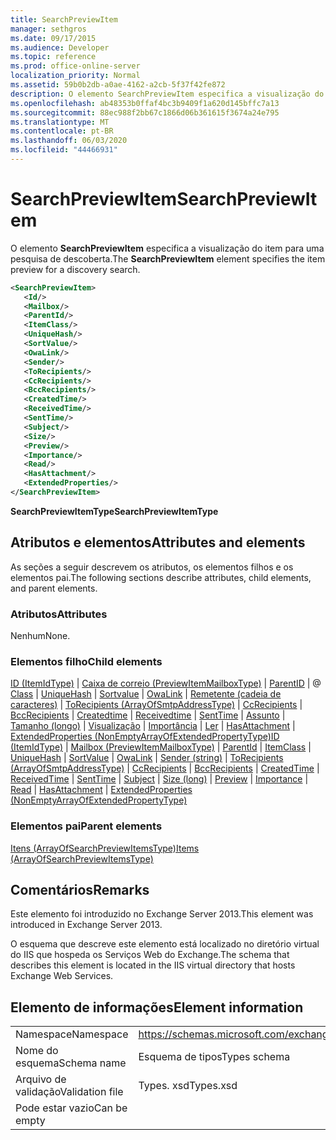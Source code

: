 ```yaml
---
title: SearchPreviewItem
manager: sethgros
ms.date: 09/17/2015
ms.audience: Developer
ms.topic: reference
ms.prod: office-online-server
localization_priority: Normal
ms.assetid: 59b0b2db-a0ae-4162-a2cb-5f37f42fe872
description: O elemento SearchPreviewItem especifica a visualização do item para uma pesquisa de descoberta.
ms.openlocfilehash: ab48353b0ffaf4bc3b9409f1a620d145bffc7a13
ms.sourcegitcommit: 88ec988f2bb67c1866d06b361615f3674a24e795
ms.translationtype: MT
ms.contentlocale: pt-BR
ms.lasthandoff: 06/03/2020
ms.locfileid: "44466931"
---
```

# <a name="searchpreviewitem"></a><span data-ttu-id="9d673-103">SearchPreviewItem</span><span class="sxs-lookup"><span data-stu-id="9d673-103">SearchPreviewItem</span></span>

<span data-ttu-id="9d673-104">O elemento **SearchPreviewItem** especifica a visualização do item para uma pesquisa de descoberta.</span><span class="sxs-lookup"><span data-stu-id="9d673-104">The **SearchPreviewItem** element specifies the item preview for a discovery search.</span></span> 
  
```XML
<SearchPreviewItem>
   <Id/>
   <Mailbox/>
   <ParentId/>
   <ItemClass/>
   <UniqueHash/>
   <SortValue/>
   <OwaLink/>
   <Sender/>
   <ToRecipients/>
   <CcRecipients/>
   <BccRecipients/>
   <CreatedTime/>
   <ReceivedTime/>
   <SentTime/>
   <Subject/>
   <Size/>
   <Preview/>
   <Importance/>
   <Read/>
   <HasAttachment/>
   <ExtendedProperties/>
</SearchPreviewItem>
```

 <span data-ttu-id="9d673-105">**SearchPreviewItemType**</span><span class="sxs-lookup"><span data-stu-id="9d673-105">**SearchPreviewItemType**</span></span>
## <a name="attributes-and-elements"></a><span data-ttu-id="9d673-106">Atributos e elementos</span><span class="sxs-lookup"><span data-stu-id="9d673-106">Attributes and elements</span></span>

<span data-ttu-id="9d673-107">As seções a seguir descrevem os atributos, os elementos filhos e os elementos pai.</span><span class="sxs-lookup"><span data-stu-id="9d673-107">The following sections describe attributes, child elements, and parent elements.</span></span>
  
### <a name="attributes"></a><span data-ttu-id="9d673-108">Atributos</span><span class="sxs-lookup"><span data-stu-id="9d673-108">Attributes</span></span>

<span data-ttu-id="9d673-109">Nenhum</span><span class="sxs-lookup"><span data-stu-id="9d673-109">None.</span></span>
  
### <a name="child-elements"></a><span data-ttu-id="9d673-110">Elementos filho</span><span class="sxs-lookup"><span data-stu-id="9d673-110">Child elements</span></span>

<span data-ttu-id="9d673-111">[ID (ItemIdType)](id-itemidtype.md)  |  [Caixa de correio (PreviewItemMailboxType)](mailbox-previewitemmailboxtype.md)  |  [ParentID](parentid.md)  |  @ [Class](itemclass.md)  |  [UniqueHash](uniquehash.md)  |  [Sortvalue](sortvalue.md)  |  [OwaLink](owalink.md)  |  [Remetente (cadeia de caracteres)](sender-string.md)  |  [ToRecipients (ArrayOfSmtpAddressType)](torecipients-arrayofsmtpaddresstype.md)  |  [CcRecipients](ccrecipients.md)  |  [BccRecipients](bccrecipients.md)  |  [Createdtime](createdtime.md)  |  [Receivedtime](receivedtime.md)  |  [SentTime](senttime.md)  |  [Assunto](subject.md)  |  [Tamanho (longo)](size-long.md)  |  [Visualização](preview-ex15websvcsotherref.md)  |  [Importância](importance.md)  |  [Ler](read.md)  |  [HasAttachment](hasattachment.md)  |  [ExtendedProperties (NonEmptyArrayOfExtendedPropertyType)](extendedproperties-nonemptyarrayofextendedpropertytype.md)</span><span class="sxs-lookup"><span data-stu-id="9d673-111">[ID (ItemIdType)](id-itemidtype.md) | [Mailbox (PreviewItemMailboxType)](mailbox-previewitemmailboxtype.md) | [ParentId](parentid.md) | [ItemClass](itemclass.md) | [UniqueHash](uniquehash.md) | [SortValue](sortvalue.md) | [OwaLink](owalink.md) | [Sender (string)](sender-string.md) | [ToRecipients (ArrayOfSmtpAddressType)](torecipients-arrayofsmtpaddresstype.md) | [CcRecipients](ccrecipients.md) | [BccRecipients](bccrecipients.md) | [CreatedTime](createdtime.md) | [ReceivedTime](receivedtime.md) | [SentTime](senttime.md) | [Subject](subject.md) | [Size (long)](size-long.md) | [Preview](preview-ex15websvcsotherref.md) | [Importance](importance.md) | [Read](read.md) | [HasAttachment](hasattachment.md) | [ExtendedProperties (NonEmptyArrayOfExtendedPropertyType)](extendedproperties-nonemptyarrayofextendedpropertytype.md)</span></span>
  
### <a name="parent-elements"></a><span data-ttu-id="9d673-112">Elementos pai</span><span class="sxs-lookup"><span data-stu-id="9d673-112">Parent elements</span></span>

[<span data-ttu-id="9d673-113">Itens (ArrayOfSearchPreviewItemsType)</span><span class="sxs-lookup"><span data-stu-id="9d673-113">Items (ArrayOfSearchPreviewItemsType)</span></span>](items-arrayofsearchpreviewitemstype.md)
  
## <a name="remarks"></a><span data-ttu-id="9d673-114">Comentários</span><span class="sxs-lookup"><span data-stu-id="9d673-114">Remarks</span></span>

<span data-ttu-id="9d673-115">Este elemento foi introduzido no Exchange Server 2013.</span><span class="sxs-lookup"><span data-stu-id="9d673-115">This element was introduced in Exchange Server 2013.</span></span>
  
<span data-ttu-id="9d673-116">O esquema que descreve este elemento está localizado no diretório virtual do IIS que hospeda os Serviços Web do Exchange.</span><span class="sxs-lookup"><span data-stu-id="9d673-116">The schema that describes this element is located in the IIS virtual directory that hosts Exchange Web Services.</span></span>
  
## <a name="element-information"></a><span data-ttu-id="9d673-117">Elemento de informações</span><span class="sxs-lookup"><span data-stu-id="9d673-117">Element information</span></span>

|||
|:-----|:-----|
|<span data-ttu-id="9d673-118">Namespace</span><span class="sxs-lookup"><span data-stu-id="9d673-118">Namespace</span></span>  <br/> |https://schemas.microsoft.com/exchange/services/2006/types  <br/> |
|<span data-ttu-id="9d673-119">Nome do esquema</span><span class="sxs-lookup"><span data-stu-id="9d673-119">Schema name</span></span>  <br/> |<span data-ttu-id="9d673-120">Esquema de tipos</span><span class="sxs-lookup"><span data-stu-id="9d673-120">Types schema</span></span>  <br/> |
|<span data-ttu-id="9d673-121">Arquivo de validação</span><span class="sxs-lookup"><span data-stu-id="9d673-121">Validation file</span></span>  <br/> |<span data-ttu-id="9d673-122">Types. xsd</span><span class="sxs-lookup"><span data-stu-id="9d673-122">Types.xsd</span></span>  <br/> |
|<span data-ttu-id="9d673-123">Pode estar vazio</span><span class="sxs-lookup"><span data-stu-id="9d673-123">Can be empty</span></span>  <br/> ||
   

